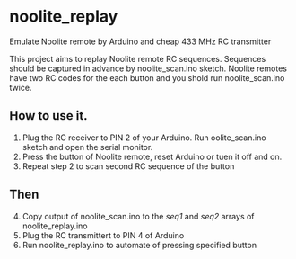 # noolite_replay
Emulate Noolite remote  by Arduino and cheap 433 MHz RC transmitter


This project aims to replay Noolite remote RC sequences. Sequences should be captured in advance by noolite_scan.ino sketch. Noolite remotes have two RC codes for the each button and you shold run noolite_scan.ino twice.

## How to use it.

1. Plug the RC receiver to PIN 2 of your Arduino. Run oolite_scan.ino sketch and open the serial monitor.
2. Press the button of Noolite remote, reset Arduino or tuen it off and on.
3. Repeat step 2 to scan second RC sequence of the button

## Then

4. Copy output of noolite_scan.ino to the *seq1* and *seq2* arrays of noolite_replay.ino
5. Plug the RC transmittert to PIN 4 of Arduino
6. Run noolite_replay.ino to automate of pressing specified button
